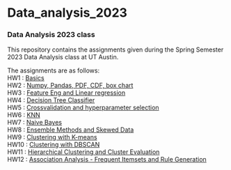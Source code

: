 # Data_analysis_2023
### Data Analysis 2023 class


This repository contains the assignments given during the Spring Semester 2023 Data Analysis class at UT Austin.

The assignments are as follows:
<br>
HW1 : [Basics<br>](CS329E_HW1.ipynb)
HW2 : [Numpy, Pandas, PDF, CDF, box chart<br>](CS329e_HW2.ipynb)
HW3 : [Feature Eng and Linear regression<br>](CS329e_HW3.ipynb)
HW4 : [Decision Tree Classifier <br>](CS329e_HW4.ipynb)
HW5 : [Crossvalidation and hyperparameter selection<br>](CS329e_HW5.ipynb)
HW6 : [KNN<br>](CS329e_HW6.ipynb)
HW7 : [Naive Bayes<br>](CS329e_HW7.ipynb)
HW8 : [Ensemble Methods and Skewed Data<br>](CS329e_HW8.ipynb)
HW9 : [Clustering with K-means<br>](CS329e_HW9.ipynb)
HW10 : [Clustering with DBSCAN<br>](CS329e_HW10.ipynb)
HW11 : [Hierarchical Clustering and Cluster Evaluation<br>](CS329e_HW11.ipynb)
HW12 : [Association Analysis - Frequent Itemsets and Rule Generation<br>](CS329e_HW12.ipynb)

